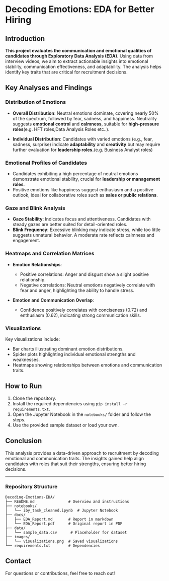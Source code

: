 
# Decoding Emotions: EDA for Better Hiring

## Introduction

**This project evaluates the communication and emotional qualities of candidates through Exploratory Data Analysis (EDA)**. Using data from interview videos, we aim to extract actionable insights into emotional stability, communication effectiveness, and adaptability. The analysis helps identify key traits that are critical for recruitment decisions.

## Key Analyses and Findings

### Distribution of Emotions

- **Overall Distribution**: Neutral emotions dominate, covering nearly 50% of the spectrum, followed by fear, sadness, and happiness. Neutrality suggests **emotional control** and **calmness**, suitable for **high-pressure roles**(e.g. HFT roles,Data Analysis Roles etc..).
  
- **Individual Distribution**: Candidates with varied emotions (e.g., fear, sadness, surprise) indicate **adaptability** and **creativity** but may require further evaluation for **leadership roles.**(e.g. Business Analyst roles)

### Emotional Profiles of Candidates

- Candidates exhibiting a high percentage of neutral emotions demonstrate emotional stability, crucial for **leadership or management roles**.
- Positive emotions like happiness suggest enthusiasm and a positive outlook, ideal for collaborative roles such as **sales or public relations**.

### Gaze and Blink Analysis

- **Gaze Stability**: Indicates focus and attentiveness. Candidates with steady gazes are better suited for detail-oriented roles.
- **Blink Frequency**: Excessive blinking may indicate stress, while too little suggests unnatural behavior. A moderate rate reflects calmness and engagement.

### Heatmaps and Correlation Matrices

- **Emotion Relationships**:
  - Positive correlations: Anger and disgust show a slight positive relationship.
  - Negative correlations: Neutral emotions negatively correlate with fear and anger, highlighting the ability to handle stress.

- **Emotion and Communication Overlap**:
  - Confidence positively correlates with conciseness (0.72) and enthusiasm (0.62), indicating strong communication skills.

### Visualizations

Key visualizations include:
- Bar charts illustrating dominant emotion distributions.
- Spider plots highlighting individual emotional strengths and weaknesses.
- Heatmaps showing relationships between emotions and communication traits.

## How to Run

1. Clone the repository.
2. Install the required dependencies using `pip install -r requirements.txt`.
3. Open the Jupyter Notebook in the `notebooks/` folder and follow the steps.
4. Use the provided sample dataset or load your own.

## Conclusion

This analysis provides a data-driven approach to recruitment by decoding emotional and communication traits. The insights gained help align candidates with roles that suit their strengths, ensuring better hiring decisions.

---

### Repository Structure
```plaintext
Decoding-Emotions-EDA/
├── README.md               # Overview and instructions
├── notebooks/
│   └── iby_task_cleaned.ipynb  # Jupyter Notebook
├── docs/
│   ├── EDA_Report.md       # Report in markdown
│   └── EDA_Report.pdf      # Original report in PDF
├── data/
│   └── sample_data.csv      # Placeholder for dataset
├── images/
│   └── visualizations.png  # Saved visualizations
└── requirements.txt        # Dependencies
```

## Contact

For questions or contributions, feel free to reach out!
